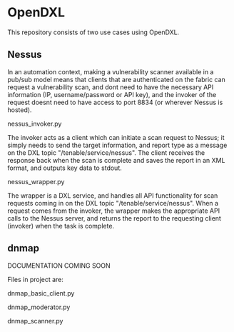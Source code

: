 # OpenDXL
This repository consists of two use cases using OpenDXL.

## Nessus
In an automation context, making a vulnerability scanner available in a pub/sub model means that clients that are authenticated on the fabric can request a vulnerability scan, and dont need to have the necessary API information (IP, username/password or API key), and the invoker of the request doesnt need to have access to port 8834 (or wherever Nessus is hosted).

nessus_invoker.py

The invoker acts as a client which can initiate a scan request to Nessus; it simply needs to send the target information, and report type as a message on the DXL topic "/tenable/service/nessus".  The client receives the response back when the scan is complete and saves the report in an XML format, and outputs key data to stdout.

nessus_wrapper.py

The wrapper is a DXL service, and handles all API functionality for scan requests coming in on the DXL topic "/tenable/service/nessus". When a request comes from the invoker, the wrapper makes the appropriate API calls to the Nessus server, and returns the report to the requesting client (invoker) when the task is complete.
	
## dnmap 
DOCUMENTATION COMING SOON

Files in project are:

dnmap_basic_client.py

dnmap_moderator.py

dnmap_scanner.py

